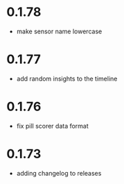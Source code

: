 # 0.1.78

* make sensor name lowercase

# 0.1.77

* add random insights to the timeline

# 0.1.76

* fix pill scorer data format 

# 0.1.73

* adding changelog to releases
